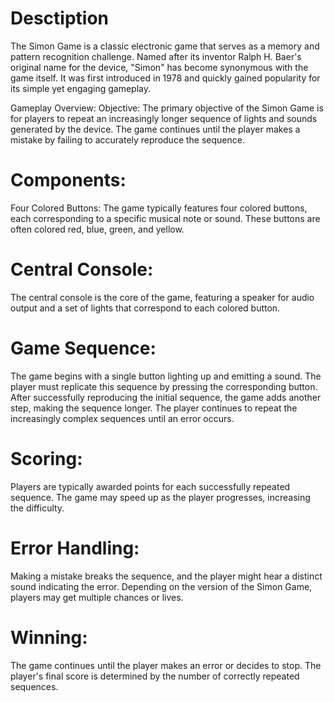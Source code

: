 # Desctiption

The Simon Game is a classic electronic game that serves as a memory and pattern recognition challenge. Named after its inventor Ralph H. Baer's original name for the device, "Simon" has become synonymous with the game itself. It was first introduced in 1978 and quickly gained popularity for its simple yet engaging gameplay.

Gameplay Overview:
Objective:
The primary objective of the Simon Game is for players to repeat an increasingly longer sequence of lights and sounds generated by the device. The game continues until the player makes a mistake by failing to accurately reproduce the sequence.

# Components:

Four Colored Buttons:
The game typically features four colored buttons, each corresponding to a specific musical note or sound. These buttons are often colored red, blue, green, and yellow.
# Central Console:
The central console is the core of the game, featuring a speaker for audio output and a set of lights that correspond to each colored button.
# Game Sequence:

The game begins with a single button lighting up and emitting a sound.
The player must replicate this sequence by pressing the corresponding button.
After successfully reproducing the initial sequence, the game adds another step, making the sequence longer.
The player continues to repeat the increasingly complex sequences until an error occurs.
# Scoring:

Players are typically awarded points for each successfully repeated sequence.
The game may speed up as the player progresses, increasing the difficulty.
# Error Handling:

Making a mistake breaks the sequence, and the player might hear a distinct sound indicating the error.
Depending on the version of the Simon Game, players may get multiple chances or lives.
# Winning:

The game continues until the player makes an error or decides to stop.
The player's final score is determined by the number of correctly repeated sequences.
